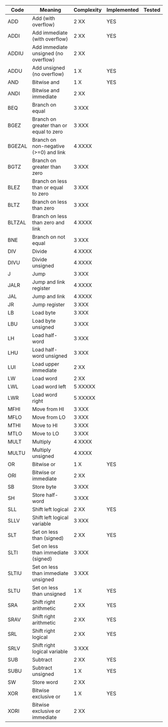 

Code  |   Meaning                                 | Complexity  | Implemented  | Tested
------|-------------------------------------------|-------------|--------------|----------
ADD   |  Add (with overflow)                      | 2  XX       | YES             |
ADDI  |  Add immediate (with overflow)            | 2  XX       | YES|
ADDIU |  Add immediate unsigned (no overflow)     | 2  XX       ||
ADDU  |  Add unsigned (no overflow)               | 1  X        | YES |
AND   |  Bitwise and                              | 1  X        | YES |
ANDI  |  Bitwise and immediate                    | 2  XX       | |
BEQ   |  Branch on equal                          | 3  XXX      | |
BGEZ  |  Branch on greater than or equal to zero  | 3  XXX      ||
BGEZAL|  Branch on non-negative (>=0) and link    | 4  XXXX     ||
BGTZ  |  Branch on greater than zero              | 3  XXX      ||
BLEZ  |  Branch on less than or equal to zero     | 3  XXX      ||
BLTZ  |  Branch on less than zero                 | 3  XXX      ||
BLTZAL|  Branch on less than zero and link        | 4  XXXX     ||
BNE   |  Branch on not equal                      | 3  XXX      ||
DIV   |  Divide                                   | 4  XXXX     ||
DIVU  |  Divide unsigned                          | 4  XXXX     ||
J     |  Jump                                     | 3  XXX      ||
JALR  |  Jump and link register                   | 4  XXXX     ||
JAL   |  Jump and link                            | 4  XXXX     ||
JR    |  Jump register                            | 3  XXX      |
LB    |  Load byte                                | 3  XXX      |
LBU   |  Load byte unsigned                       | 3  XXX      |
LH    |  Load half-word                           | 3  XXX      | 
LHU   |  Load half-word unsigned                  | 3  XXX      | 
LUI   |  Load upper immediate                     | 2  XX       |
LW    |  Load word                                | 2  XX       |
LWL   |  Load word left                           | 5  XXXXX    |
LWR   |  Load word right                          | 5  XXXXX    |
MFHI  |  Move from HI                             | 3  XXX      |
MFLO  |  Move from LO                             | 3  XXX      |
MTHI  |  Move to HI                               | 3  XXX      |
MTLO  |  Move to LO                               | 3  XXX      |
MULT  |  Multiply                                 | 4  XXXX     |
MULTU |  Multiply unsigned                        | 4  XXXX     |
OR    |  Bitwise or                               | 1  X        | YES
ORI   |  Bitwise or immediate                     | 2  XX       |
SB    |  Store byte                               | 3  XXX      |
SH    |  Store half-word                          | 3  XXX      |
SLL   |  Shift left logical                       | 2  XX       | YES
SLLV  |  Shift left logical variable              | 3  XXX      | 
SLT   |  Set on less than (signed)                | 2  XX       | YES
SLTI  |  Set on less than immediate (signed)      | 3  XXX      |
SLTIU |  Set on less than immediate unsigned      | 3  XXX      |
SLTU  |  Set on less than unsigned                | 1  X        | YES
SRA   |  Shift right arithmetic                   | 2  XX       | YES
SRAV  |  Shift right arithmetic                   | 2  XX       | YES
SRL   |  Shift right logical                      | 2  XX       | YES
SRLV  |  Shift right logical variable             | 3  XXX      | 
SUB   |  Subtract                                 | 2  XX       | YES
SUBU  |  Subtract unsigned                        | 1  X        | YES
SW    |  Store word                               | 2  XX       |
XOR   |  Bitwise exclusive or                     | 1  X        | YES
XORI  |  Bitwise exclusive or immediate           | 2  XX       |
